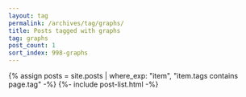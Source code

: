 ```yaml
---
layout: tag
permalink: /archives/tag/graphs/
title: Posts tagged with graphs
tag: graphs
post_count: 1
sort_index: 998-graphs
---
```

{% assign posts = site.posts | where_exp: "item", "item.tags contains page.tag" -%}
{%- include post-list.html -%}
